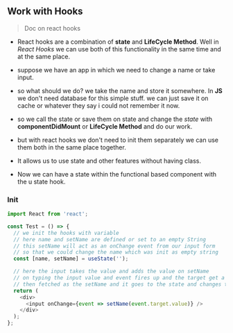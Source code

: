 ## Work with Hooks

> Doc on react hooks

- React hooks are a combination of **state** and **LifeCycle Method**. Well in _React Hooks_ we can use both of this functionality in the same time and at the same place.

- suppose we have an app in which we need to change a name or take input.

- so what should we do? we take the name and store it somewhere. In **JS** we don't need database for this simple stuff. we can just save it on cache or whatever they say i could not remember it now.

- so we call the state or save them on state and change the _state_ with **componentDidMount** or **LifeCycle Method** and do our work.

- but with react hooks we don't need to init them separately we can use them both in the same place together.

- It allows us to use state and other features without having class.

- Now we can have a state within the functional based component with the u state hook.

### Init

```js
import React from 'react';

const Test = () => {
  // we init the hooks with variable
  // here name and setName are defined or set to an empty String
  // this setName will act as an onChange event from our input form
  // so that we could change the name which was init as empty string
  const [name, setName] = useState('');

  // here the input takes the value and adds the value on setName
  // on typing the input value and event fires up and the target get a value which
  // then fetched as the setName and it goes to the state and changes them
  return (
    <div>
      <input onChange={event => setName(event.target.value)} />
    </div>
  );
};
```
